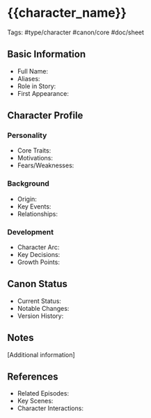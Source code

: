 # {{character_name}}

Tags: #type/character #canon/core #doc/sheet

## Basic Information
- Full Name: 
- Aliases:
- Role in Story:
- First Appearance:

## Character Profile
### Personality
- Core Traits:
- Motivations:
- Fears/Weaknesses:

### Background
- Origin:
- Key Events:
- Relationships:

### Development
- Character Arc:
- Key Decisions:
- Growth Points:

## Canon Status
- Current Status:
- Notable Changes:
- Version History:

## Notes
[Additional information]

## References
- Related Episodes:
- Key Scenes:
- Character Interactions:
